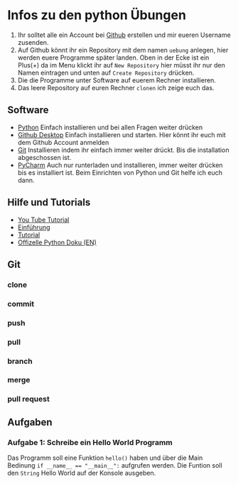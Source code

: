# Infos zu den python Übungen
1. Ihr solltet alle ein Account bei [Github](https://www.github.com) erstellen und mir eueren Username zusenden.
2. Auf Github könnt ihr ein Repository mit dem namen `uebung` anlegen, hier werden euere Programme später landen. Oben in der Ecke ist ein Plus(+) da im Menu klickt ihr auf `New Repository` hier müsst ihr nur den Namen eintragen und unten auf `Create Repository` drücken.
3. Die die Programme unter Software auf euerem Rechner installieren.
4. Das leere Repository auf euren Rechner `clonen` ich zeige euch das.
## Software
* [Python](https://www.python.org/downloads) Einfach installieren und bei allen Fragen weiter drücken 
* [Github Desktop](https://desktop.github.com) Einfach installieren und starten. Hier könnt ihr euch mit dem Github Account anmelden
* [Git](https://git-scm.com/downloads) Installieren indem ihr einfach immer weiter drückt. Bis die installation abgeschossen ist.
* [PyCharm](https://www.jetbrains.com/pycharm-edu/download/index.html) Auch nur runterladen und installieren, immer weiter drücken bis es installiert ist. Beim Einrichten von Python und Git helfe ich euch dann.

## Hilfe und Tutorials
* [You Tube Tutorial](https://www.youtube.com/playlist?list=PLNmsVeXQZj7q0ao69AIogD94oBgp3E9Zs)
* [Einführung](https://tutorial.djangogirls.org/de/python_introduction/)
* [Tutorial](https://py-tutorial-de.readthedocs.io/de/python-3.3/)
* [Offizelle Python Doku (EN)](https://docs.python.org/3/)

## Git
### clone
### commit
### push
### pull
### branch
### merge
### pull request

## Aufgaben
### Aufgabe 1: Schreibe ein Hello World Programm
Das Programm soll eine Funktion `hello()` haben und über die Main Bedinung `if __name__ == "__main__":` aufgrufen werden. Die Funtion soll den `String` Hello World auf der Konsole ausgeben.
